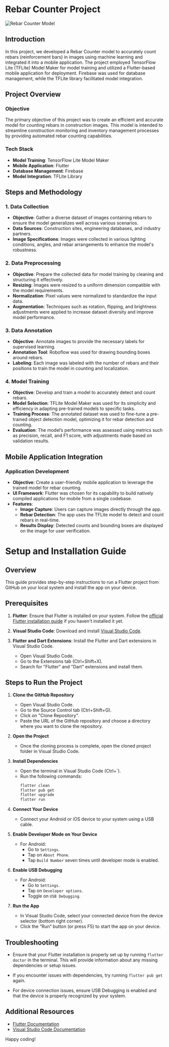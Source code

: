 # Rebar Counter Project
![Rebar Counter Model](demo.png)
## Introduction
In this project, we developed a Rebar Counter model to accurately count rebars (reinforcement bars) in images using machine learning and integrated it into a mobile application. The project employed TensorFlow Lite (TFLite) Model Maker for model training and utilized a Flutter-based mobile application for deployment. Firebase was used for database management, while the TFLite library facilitated model integration.

## Project Overview

### Objective
The primary objective of this project was to create an efficient and accurate model for counting rebars in construction images. This model is intended to streamline construction monitoring and inventory management processes by providing automated rebar counting capabilities.

### Tech Stack
- **Model Training**: TensorFlow Lite Model Maker
- **Mobile Application**: Flutter
- **Database Management**: Firebase
- **Model Integration**: TFLite Library

## Steps and Methodology

### 1. Data Collection
- **Objective**: Gather a diverse dataset of images containing rebars to ensure the model generalizes well across various scenarios.
- **Data Sources**: Construction sites, engineering databases, and industry partners.
- **Image Specifications**: Images were collected in various lighting conditions, angles, and rebar arrangements to enhance the model's robustness.

### 2. Data Preprocessing
- **Objective**: Prepare the collected data for model training by cleaning and structuring it effectively.
- **Resizing**: Images were resized to a uniform dimension compatible with the model requirements.
- **Normalization**: Pixel values were normalized to standardize the input data.
- **Augmentation**: Techniques such as rotation, flipping, and brightness adjustments were applied to increase dataset diversity and improve model performance.

### 3. Data Annotation
- **Objective**: Annotate images to provide the necessary labels for supervised learning.
- **Annotation Tool**: Roboflow was used for drawing bounding boxes around rebars.
- **Labeling**: Each image was labeled with the number of rebars and their positions to train the model in counting and localization.

### 4. Model Training
- **Objective**: Develop and train a model to accurately detect and count rebars.
- **Model Selection**: TFLite Model Maker was used for its simplicity and efficiency in adapting pre-trained models to specific tasks.
- **Training Process**: The annotated dataset was used to fine-tune a pre-trained object detection model, optimizing it for rebar detection and counting.
- **Evaluation**: The model’s performance was assessed using metrics such as precision, recall, and F1 score, with adjustments made based on validation results.

## Mobile Application Integration

### Application Development
- **Objective**: Create a user-friendly mobile application to leverage the trained model for rebar counting.
- **UI Framework**: Flutter was chosen for its capability to build natively compiled applications for mobile from a single codebase.
- **Features**:
  - **Image Capture**: Users can capture images directly through the app.
  - **Rebar Detection**: The app uses the TFLite model to detect and count rebars in real-time.
  - **Results Display**: Detected counts and bounding boxes are displayed on the image for user verification.

# Setup and Installation Guide

## Overview
This guide provides step-by-step instructions to run a Flutter project from GitHub on your local system and install the app on your device.

## Prerequisites

1. **Flutter**: Ensure that Flutter is installed on your system. Follow the [official Flutter installation guide](https://flutter.dev/docs/get-started/install) if you haven't installed it yet.

2. **Visual Studio Code**: Download and install [Visual Studio Code](https://code.visualstudio.com/).

3. **Flutter and Dart Extensions**: Install the Flutter and Dart extensions in Visual Studio Code.
   - Open Visual Studio Code.
   - Go to the Extensions tab (Ctrl+Shift+X).
   - Search for "Flutter" and "Dart" extensions and install them.

## Steps to Run the Project

1. **Clone the GitHub Repository**
   - Open Visual Studio Code.
   - Go to the Source Control tab (Ctrl+Shift+G).
   - Click on "Clone Repository".
   - Paste the URL of the GitHub repository and choose a directory where you want to clone the repository.

2. **Open the Project**
   - Once the cloning process is complete, open the cloned project folder in Visual Studio Code.

3. **Install Dependencies**
   - Open the terminal in Visual Studio Code (Ctrl+`).
   - Run the following commands:
     ```bash
     flutter clean
     flutter pub get
     flutter upgrade
     flutter run
     ```

4. **Connect Your Device**
   - Connect your Android or iOS device to your system using a USB cable.
5. **Enable Developer Mode on Your Device**
   - For Android:
     - Go to `Settings`.
     - Tap on `About Phone`.
     - Tap `Build Number` seven times until developer mode is enabled.
6. **Enable USB Debugging**
   - For Android:
     - Go to `Settings`.
     - Tap on `Developer options`.
     - Toggle on `USB Debugging`.

7. **Run the App**
   - In Visual Studio Code, select your connected device from the device selector (bottom right corner).
   - Click the “Run” button (or press F5) to start the app on your device.

## Troubleshooting

- Ensure that your Flutter installation is properly set up by running `flutter doctor` in the terminal. This will provide information about any missing dependencies or setup issues.

- If you encounter issues with dependencies, try running `flutter pub get` again.

- For device connection issues, ensure USB Debugging is enabled and that the device is properly recognized by your system.

## Additional Resources

- [Flutter Documentation](https://flutter.dev/docs)
- [Visual Studio Code Documentation](https://code.visualstudio.com/docs)

Happy coding!
